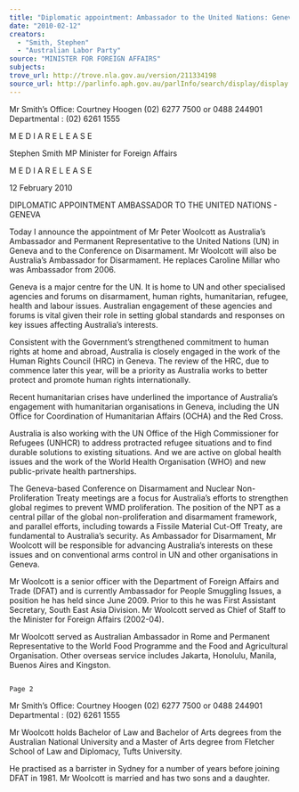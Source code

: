 ```yaml
---
title: "Diplomatic appointment: Ambassador to the United Nations: Geneva."
date: "2010-02-12"
creators:
  - "Smith, Stephen"
  - "Australian Labor Party"
source: "MINISTER FOR FOREIGN AFFAIRS"
subjects:
trove_url: http://trove.nla.gov.au/version/211334198
source_url: http://parlinfo.aph.gov.au/parlInfo/search/display/display.w3p;query=Id%3A%22media/pressrel/BHWV6%22
---
```


 

 

 

 

 

   Mr Smith’s Office: Courtney Hoogen (02) 6277 7500 or 0488 244901  Departmental : (02) 6261 1555 

 M E D I A R E L E A S E

 Stephen Smith MP Minister for Foreign Affairs 

 M  E  D  I  A   R  E  L  E  A  S  E  

 

  12  February  2010  

 DIPLOMATIC APPOINTMENT  AMBASSADOR TO THE UNITED NATIONS - GENEVA 

 Today I announce the appointment of Mr Peter Woolcott as Australia’s Ambassador and Permanent  Representative to the United Nations (UN) in Geneva and to the Conference on Disarmament.  Mr  Woolcott will also be Australia’s Ambassador for Disarmament. He replaces Caroline Millar who was  Ambassador from 2006.   

 Geneva is a major centre for the UN.  It is home to UN and other specialised agencies and forums on  disarmament, human rights, humanitarian, refugee, health and labour issues.  Australian engagement of  these agencies and forums is vital given their role in setting global standards and responses on key  issues affecting Australia’s interests.   

 Consistent with the Government’s strengthened commitment to human rights at home and abroad,  Australia is closely engaged in the work of the Human Rights Council (HRC) in Geneva.  The review of  the HRC, due to commence later this year, will be a priority as Australia works to better protect and  promote human rights internationally.   

 Recent humanitarian crises have underlined the importance of Australia’s engagement with  humanitarian organisations in Geneva, including the UN Office for Coordination of Humanitarian  Affairs (OCHA) and the Red Cross.   

 Australia is also working with the UN Office of the High Commissioner for Refugees (UNHCR) to  address protracted refugee situations and to find durable solutions to existing situations.  And we are  active on global health issues and the work of the World Health Organisation (WHO) and new public-private health partnerships.    

 The Geneva-based Conference on Disarmament and Nuclear Non-Proliferation Treaty meetings are a  focus for Australia’s efforts to strengthen global regimes to prevent WMD proliferation.  The position  of the NPT as a central pillar of the global non-proliferation and disarmament framework, and parallel  efforts, including towards a Fissile Material Cut-Off Treaty, are fundamental to Australia’s security.  As  Ambassador for Disarmament, Mr Woolcott will be responsible for advancing Australia’s interests on  these issues and on conventional arms control in UN and other organisations in Geneva. 

 

 Mr Woolcott is a senior officer with the Department of Foreign Affairs and Trade (DFAT) and is  currently Ambassador for People Smuggling Issues, a position he has held since June 2009.  Prior to  this he was First Assistant Secretary, South East Asia Division. Mr Woolcott served as Chief of Staff to  the Minister for Foreign Affairs (2002-04).   

 Mr Woolcott served as Australian Ambassador in Rome and Permanent Representative to the World  Food Programme and the Food and Agricultural Organisation. Other overseas service includes Jakarta,  Honolulu, Manila, Buenos Aires and Kingston.   

 

                                                                                                                                                                                            Page 2 

  Mr Smith’s Office: Courtney Hoogen (02) 6277 7500 or 0488 244901  Departmental : (02) 6261 1555 

 

 

 

 Mr Woolcott holds Bachelor of Law and Bachelor of Arts degrees from the Australian National  University and a Master of Arts degree from Fletcher School of Law and Diplomacy, Tufts University.     

 He practised as a barrister in Sydney for a number of years before joining DFAT in 1981.  Mr Woolcott  is married and has two sons and a daughter.    

